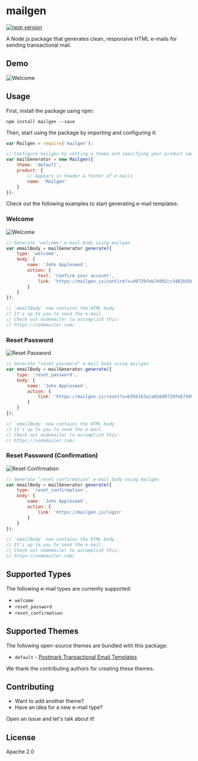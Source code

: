 # mailgen
[![npm version](https://badge.fury.io/js/mailgen.svg)](https://www.npmjs.com/package/mailgen)

A Node.js package that generates clean, responsive HTML e-mails for sending transactional mail.

## Demo

![Welcome](https://raw.github.com/eladnava/mailgen/master/screenshots/default/welcome.png) 

## Usage

First, install the package using npm:

```shell
npm install mailgen --save
```

Then, start using the package by importing and configuring it:

```js
var Mailgen = require('mailgen');

// Configure mailgen by setting a theme and specifying your product name
var mailGenerator = new Mailgen({
    theme: 'default',
    product: {
        // Appears in header & footer of e-mails
        name: 'Mailgen'
    }
});
```

Check out the following examples to start generating e-mail templates:

### Welcome

![Welcome](https://raw.github.com/eladnava/mailgen/master/screenshots/default/welcome.png) 

```js
// Generate "welcome" e-mail body using mailgen
var emailBody = mailGenerator.generate({
    type: 'welcome',
    body: {
        name: 'John Appleseed',
        action: {
            text: 'Confirm your account',
            link: 'https://mailgen.js/confirm?s=d9729feb74992cc3482b350163a1a010'
        }
    }
});

// `emailBody` now contains the HTML body.
// It's up to you to send the e-mail. 
// Check out nodemailer to accomplish this: 
// https://nodemailer.com/
```

### Reset Password

![Reset Password](https://raw.github.com/eladnava/mailgen/master/screenshots/default/reset_password.png) 

```js
// Generate "reset password" e-mail body using mailgen
var emailBody = mailGenerator.generate({
    type: 'reset_password',
    body: {
        name: 'John Appleseed',
        action: {
            link: 'https://mailgen.js/reset?s=b350163a1a010d9729feb74992c1a010'
        }
    }
});

// `emailBody` now contains the HTML body.
// It's up to you to send the e-mail. 
// Check out nodemailer to accomplish this: 
// https://nodemailer.com/
```

### Reset Password (Confirmation)

![Reset Confirmation](https://raw.github.com/eladnava/mailgen/master/screenshots/default/reset_confirmation.png) 

```js
// Generate "reset confirmation" e-mail body using mailgen
var emailBody = mailGenerator.generate({
    type: 'reset_confirmation',
    body: {
        name: 'John Appleseed',
        action: {
            link: 'https://mailgen.js/login'
        }
    }
});

// `emailBody` now contains the HTML body.
// It's up to you to send the e-mail. 
// Check out nodemailer to accomplish this: 
// https://nodemailer.com/
```
## Supported Types

The following e-mail types are currently supported:

* `welcome`
* `reset_password`
* `reset_confirmation`

## Supported Themes

The following open-source themes are bundled with this package:

* `default` - [Postmark Transactional Email Templates](https://github.com/wildbit/postmark-templates)

We thank the contributing authors for creating these themes.

## Contributing

* Want to add another theme?
* Have an idea for a new e-mail type?

Open an issue and let's talk about it!

## License

Apache 2.0